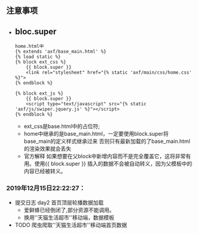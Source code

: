 ## 注意事项
- bloc.super
    -
    ```
    home.html中
    {% extends 'axf/base_main.html' %}
    {% load static %}
    {% block ext_css %}
        {{ block.super }}  
        <link rel="stylesheet" href="{% static 'axf/main/css/home.css' %}">
    {% endblock %}
    
    {% block ext_js %}
        {{ block.super }}
        <script type="text/javascript" src="{% static 'axf/js/swiper.jquery.js' %}"></script>
    {% endblock %}
    ```
    - ext_css是base.html中的占位符;
    - home中继承的是base_main.html，一定要使用block.super将base_main的定义样式继承过来
    否则只有最新加载的了base_main.html的渲染效果就会丢失
    - 官方解释 如果想要在父block中新增内容而不是完全覆盖它，这将非常有用。使用{{ block.super }} 插入的数据不会被自动转义，因为父模板中的内容已经被转义。

### 2019年12月15日22:22:27：
 - 提交日志 day2 首页顶层轮播数据加载
    - 爱鲜蜂已经倒闭了,部分资源不能调用。
    - 换用''天猫生活超市''移动端，数据模板
- TODO 爬虫爬取''天猫生活超市''移动端首页数据
